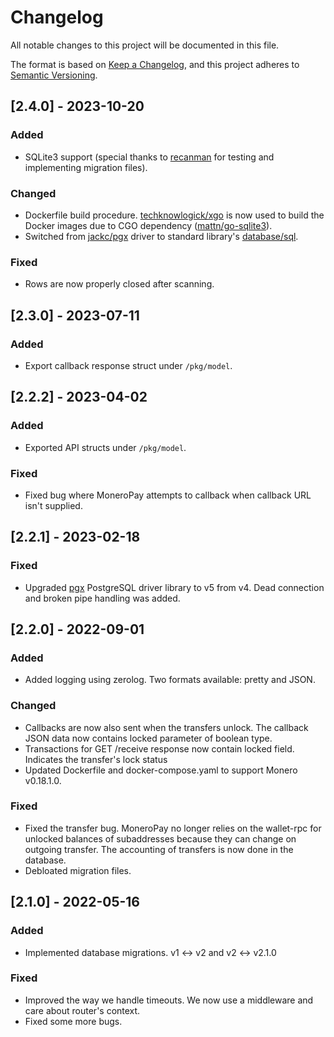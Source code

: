 # Changelog

All notable changes to this project will be documented in this file.

The format is based on [Keep a Changelog](https://keepachangelog.com/en/1.0.0/),
and this project adheres to [Semantic Versioning](https://semver.org/spec/v2.0.0.html).

## [2.4.0] - 2023-10-20
### Added
- SQLite3 support (special thanks to [recanman](http://recanman7nly4wwc5f2t2h55jnxsr7wo664o3lsydngwetvrguz4esid.onion/) for testing and implementing migration files).

### Changed
- Dockerfile build procedure. [techknowlogick/xgo](https://github.com/techknowlogick/xgo) is now used to build the Docker images due to CGO dependency ([mattn/go-sqlite3](http://mattn.github.io/go-sqlite3/)).
- Switched from [jackc/pgx](https://github.com/jackc/pgx) driver to standard library's [database/sql](https://pkg.go.dev/database/sql).

### Fixed
- Rows are now properly closed after scanning.

## [2.3.0] - 2023-07-11
### Added
- Export callback response struct under `/pkg/model`.

## [2.2.2] - 2023-04-02
### Added
- Exported API structs under `/pkg/model`.

### Fixed
- Fixed bug where MoneroPay attempts to callback when callback URL isn't supplied.

## [2.2.1] - 2023-02-18
### Fixed
- Upgraded [pgx](https://github.com/jackc/pgx) PostgreSQL driver library to v5 from v4. Dead connection and broken pipe handling was added.

## [2.2.0] - 2022-09-01
### Added
- Added logging using zerolog. Two formats available: pretty and JSON.

### Changed
- Callbacks are now also sent when the transfers unlock. The callback JSON data now contains locked parameter of boolean type.
- Transactions for GET /receive response now contain locked field. Indicates the transfer's lock status
- Updated Dockerfile and docker-compose.yaml to support Monero v0.18.1.0.

### Fixed
- Fixed the transfer bug. MoneroPay no longer relies on the wallet-rpc for unlocked balances of subaddresses because they can change on outgoing transfer. The accounting of transfers is now done in the database.
- Debloated migration files.

## [2.1.0] - 2022-05-16
### Added
- Implemented database migrations. v1 <-> v2 and v2 <-> v2.1.0

### Fixed
- Improved the way we handle timeouts. We now use a middleware and care about router's context.
- Fixed some more bugs.
